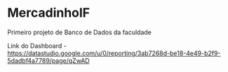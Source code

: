 # MercadinhoIF
Primeiro projeto de Banco de Dados da faculdade

Link do Dashboard - https://datastudio.google.com/u/0/reporting/3ab7268d-be18-4e49-b2f9-5dadbf4a7789/page/qZwAD
